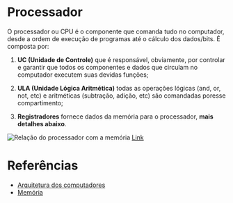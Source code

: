 # Processador

O processador ou CPU é o componente que comanda tudo no computador, desde a ordem de execução de programas até o cálculo dos dados/bits. É composta por:

1. **UC (Unidade de Controle)** que é responsável, obviamente,  por controlar e garantir que todos os componentes e dados que circulam no computador executem suas devidas funções;

2. **ULA (Unidade Lógica Aritmética)** todas as operações lógicas (and, or, not, etc) e aritméticas (subtração, adição, etc) são comandadas poresse compartimento;

3. **Registradores** fornece dados da memória para o processador, __mais detalhes abaixo__.

![Relação do processador com a memória](/imagens/DecimalBinarioHexadecimal.png)
[Link](http://tics.ifsul.edu.br/matriz/conteudo/disciplinas/aoc/ub/img/B1.jpg)

# Referências 

- [Arquitetura dos computadores](http://professores.dcc.ufla.br/~monserrat/icc/Capitulo2.html)
- [Memória](http://www.inf.ufsc.br/~j.barreto/cca/perifer/memorias.html)
